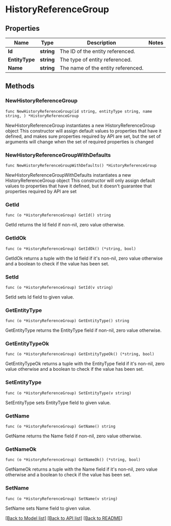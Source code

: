 # HistoryReferenceGroup

## Properties

Name | Type | Description | Notes
------------ | ------------- | ------------- | -------------
**Id** | **string** | The ID of the entity referenced. | 
**EntityType** | **string** | The type of entity referenced. | 
**Name** | **string** | The name of the entity referenced. | 

## Methods

### NewHistoryReferenceGroup

`func NewHistoryReferenceGroup(id string, entityType string, name string, ) *HistoryReferenceGroup`

NewHistoryReferenceGroup instantiates a new HistoryReferenceGroup object
This constructor will assign default values to properties that have it defined,
and makes sure properties required by API are set, but the set of arguments
will change when the set of required properties is changed

### NewHistoryReferenceGroupWithDefaults

`func NewHistoryReferenceGroupWithDefaults() *HistoryReferenceGroup`

NewHistoryReferenceGroupWithDefaults instantiates a new HistoryReferenceGroup object
This constructor will only assign default values to properties that have it defined,
but it doesn't guarantee that properties required by API are set

### GetId

`func (o *HistoryReferenceGroup) GetId() string`

GetId returns the Id field if non-nil, zero value otherwise.

### GetIdOk

`func (o *HistoryReferenceGroup) GetIdOk() (*string, bool)`

GetIdOk returns a tuple with the Id field if it's non-nil, zero value otherwise
and a boolean to check if the value has been set.

### SetId

`func (o *HistoryReferenceGroup) SetId(v string)`

SetId sets Id field to given value.


### GetEntityType

`func (o *HistoryReferenceGroup) GetEntityType() string`

GetEntityType returns the EntityType field if non-nil, zero value otherwise.

### GetEntityTypeOk

`func (o *HistoryReferenceGroup) GetEntityTypeOk() (*string, bool)`

GetEntityTypeOk returns a tuple with the EntityType field if it's non-nil, zero value otherwise
and a boolean to check if the value has been set.

### SetEntityType

`func (o *HistoryReferenceGroup) SetEntityType(v string)`

SetEntityType sets EntityType field to given value.


### GetName

`func (o *HistoryReferenceGroup) GetName() string`

GetName returns the Name field if non-nil, zero value otherwise.

### GetNameOk

`func (o *HistoryReferenceGroup) GetNameOk() (*string, bool)`

GetNameOk returns a tuple with the Name field if it's non-nil, zero value otherwise
and a boolean to check if the value has been set.

### SetName

`func (o *HistoryReferenceGroup) SetName(v string)`

SetName sets Name field to given value.



[[Back to Model list]](../README.md#documentation-for-models) [[Back to API list]](../README.md#documentation-for-api-endpoints) [[Back to README]](../README.md)


